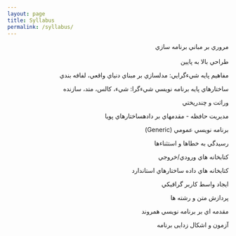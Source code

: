 ```yaml
---
layout: page
title: Syllabus
permalink: /syllabus/
---
```



<div dir="rtl">

مروري بر مباني برنامه سازي
<br><br>
طراحي بالا به پايين

مفاهيم پايه شيءگرايي: مدلسازي بر مبناي دنياي واقعي، لفافه بندي

ساختارهاي پايه برنامه نويسي شيءگرا: شيء، کالس، متد، سازنده

وراثت و چندريختي

مديريت حافظه - مقدمهاي بر دادهساختارهاي پويا

برنامه نويسي عمومي (Generic)

رسيدگي به خطاها و استثناءها

کتابخانه هاي ورودي/خروجي

کتابخانه هاي داده ساختارهاي استاندارد

ايجاد واسط کاربر گرافيکي

پردازش متن و رشته ها

مقدمه اي بر برنامه نويسي همروند

آزمون و اشکال زدایی برنامه 
</div>